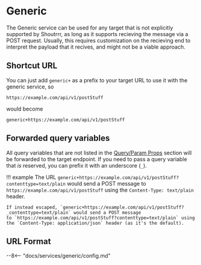 # Generic
The Generic service can be used for any target that is not explicitly supported by Shoutrrr, as long as it
supports recieving the message via a POST request.
Usually, this requires customization on the recieving end to interpret the payload that it recives, and might
not be a viable approach.

## Shortcut URL
You can just add `generic+` as a prefix to your target URL to use it with the generic service, so
```
https://example.com/api/v1/postStuff
```
would become
```
generic+https://example.com/api/v1/postStuff
```

## Forwarded query variables
All query variables that are not listed in the [Query/Param Props](#queryparam_props) section will be
forwarded to the target endpoint.
If you need to pass a query variable that _is_ reserved, you can prefix it with an underscore (`_`).

!!! example
    The URL `generic+https://example.com/api/v1/postStuff?contenttype=text/plain` would send a POST message
    to `https://example.com/api/v1/postStuff` using the `Content-Type: text/plain` header.

    If instead escaped, `generic+https://example.com/api/v1/postStuff?_contenttype=text/plain` would send a POST message
    to `https://example.com/api/v1/postStuff?contenttype=text/plain` using the `Content-Type: application/json` header (as it's the default).


## URL Format

--8<-- "docs/services/generic/config.md"
